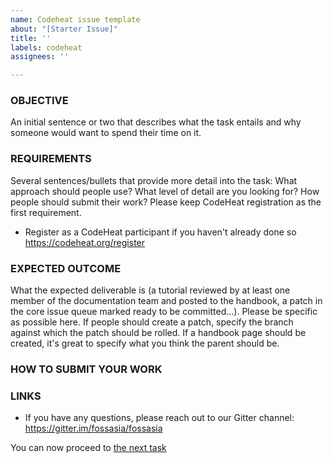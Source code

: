 ```yaml
---
name: Codeheat issue template
about: "[Starter Issue]"
title: ''
labels: codeheat
assignees: ''

---
```


### OBJECTIVE
An initial sentence or two that describes what the task entails and why someone would want to spend their time on it. 

### REQUIREMENTS
Several sentences/bullets that provide more detail into the task: What approach should people use? What level of detail are you looking for? How people should submit their work? Please keep CodeHeat registration as the first requirement. 
- Register as a CodeHeat participant if you haven't already done so https://codeheat.org/register

### EXPECTED OUTCOME
What the expected deliverable is (a tutorial reviewed by at least one member of the documentation team and posted to the handbook, a patch in the core issue queue marked ready to be committed...). Please be specific as possible here. If people should create a patch, specify the branch against which the patch should be rolled. If a handbook page should be created, it's great to specify what you think the parent should be.

### HOW TO SUBMIT YOUR WORK

### LINKS
- If you have any questions, please reach out to our Gitter channel: https://gitter.im/fossasia/fossasia

You can now proceed to [the next task](LINK)
